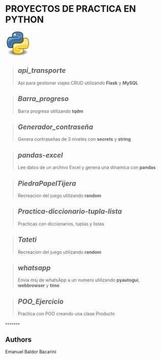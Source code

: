 
# PROYECTOS DE PRACTICA EN PYTHON

<img src="python.png" width="80" height="80">


>## *api_transporte*
>Api para gestionar viajes CRUD utilizando **Flask** y **MySQL**

>## *Barra_progreso*
>Barra progreso utilizando **tqdm**

>## *Generador_contraseña*
>Genera contraseñas de 3 niveles con **secrets** y **string**

>## *pandas-excel*
>Lee datos de un archivo Excel y genera una dinamica con **pandas**

>## *PiedraPapelTijera*
>Recreacion del juego utilizando **random**

>## *Practica-diccionario-tupla-lista*
>Practicas con diccionarios, tuplas y listas

>## *Tateti*
>Recreacion del juego utilizando **random**

>## *whatsapp*
>Envia msj de whatsApp a un numero utilizando **pyautogui**, **webbrowser** y **time**

>## *POO_Ejercicio*
>Practica con POO creando una clase Producto

**-------**

## Authors
Emanuel Baldor Bacarini